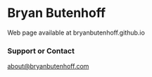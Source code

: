 # Bryan Butenhoff

Web page available at bryanbutenhoff.github.io

### Support or Contact

about@bryanbutenhoff.com
